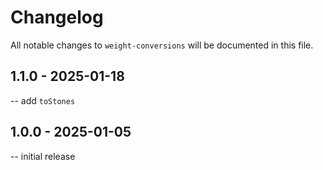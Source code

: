 # Changelog

All notable changes to `weight-conversions` will be documented in this file.

##  1.1.0 - 2025-01-18

-- add `toStones`

##  1.0.0 - 2025-01-05

-- initial release
